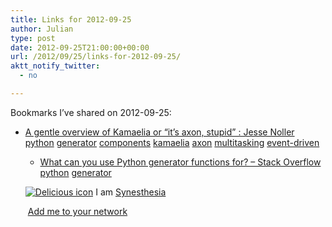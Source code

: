 ```yaml
---
title: Links for 2012-09-25
author: Julian
type: post
date: 2012-09-25T21:00:00+00:00
url: /2012/09/25/links-for-2012-09-25/
aktt_notify_twitter:
  - no

---
```

Bookmarks I&#8217;ve shared on 2012-09-25:

  * [A gentle overview of Kamaelia or &ldquo;it&rsquo;s axon, stupid&rdquo; : Jesse Noller][1] 
    [python][2] [generator][3] [components][4] [kamaelia][5] [axon][6] [multitasking][7] [event-driven][8] </li> 
    
      * [What can you use Python generator functions for? &#8211; Stack Overflow][9] 
        [python][2] [generator][3] </li> </ul> 
        
        <p class="deliciouslink">
          <a href="https://del.icio.us/synesthesia" title="See all my bookmarks on del.icio.us"><img src="https://www.synesthesia.co.uk/images/deliciousicon.jpg" alt="Delicious icon" /></a>&nbsp;I am <a href="https://del.icio.us/synesthesia" title="See all my bookmarks on del.icio.us">Synesthesia</a>
        </p>
        
        <p class="deliciouslink">
          <a href="https://del.icio.us/network?add=synesthesia" title="Add me to your del.icio.us network"><img src="https://www.synesthesia.co.uk/images/add.gif" alt="" /></a>&nbsp;<a href="https://del.icio.us/network?add=synesthesia" title="Add me to your del.icio.us network">Add me to your network</a>
        </p>

 [1]: https://jessenoller.com/2009/01/29/a-gentle-overview-of-kamaelia-or-its-axon-stupid/
 [2]: https://www.delicious.com/synesthesia/python
 [3]: https://www.delicious.com/synesthesia/generator
 [4]: https://www.delicious.com/synesthesia/components
 [5]: https://www.delicious.com/synesthesia/kamaelia
 [6]: https://www.delicious.com/synesthesia/axon
 [7]: https://www.delicious.com/synesthesia/multitasking
 [8]: https://www.delicious.com/synesthesia/event-driven
 [9]: https://stackoverflow.com/questions/102535/what-can-you-use-python-generator-functions-for